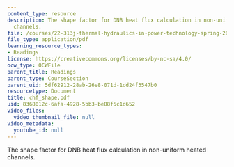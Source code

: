 ```yaml
---
content_type: resource
description: The shape factor for DNB heat flux calculation in non-uniform heated
  channels.
file: /courses/22-313j-thermal-hydraulics-in-power-technology-spring-2007/8368012c6afa49285bb3be88f5c1d652_chf_shape.pdf
file_type: application/pdf
learning_resource_types:
- Readings
license: https://creativecommons.org/licenses/by-nc-sa/4.0/
ocw_type: OCWFile
parent_title: Readings
parent_type: CourseSection
parent_uid: 5df62912-28ab-26e8-071d-1dd24f3547b0
resourcetype: Document
title: chf_shape.pdf
uid: 8368012c-6afa-4928-5bb3-be88f5c1d652
video_files:
  video_thumbnail_file: null
video_metadata:
  youtube_id: null
---
```

The shape factor for DNB heat flux calculation in non-uniform heated channels.